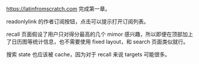https://latinfromscratch.com 完成第一章。

readonlylink 的作者订阅按钮，点击可以提示打开订阅列表。

recall 页面假设了用户只对得分最高的几个 mimor 感兴趣，所以即便在顶部加上了日历图等统计信息，也不需要使用 fixed layout，和 search 页面类似就行。

搜索 state 也应该被 cache，因为对于 recall 来说 targets 可能很多。
